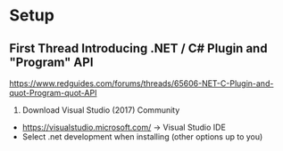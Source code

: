 # Setup

## First Thread Introducing .NET / C# Plugin and "Program" API

https://www.redguides.com/forums/threads/65606-NET-C-Plugin-and-quot-Program-quot-API

1. Download Visual Studio (2017) Community
  * https://visualstudio.microsoft.com/ -> Visual Studio IDE
  * Select .net development when installing (other options up to you)
